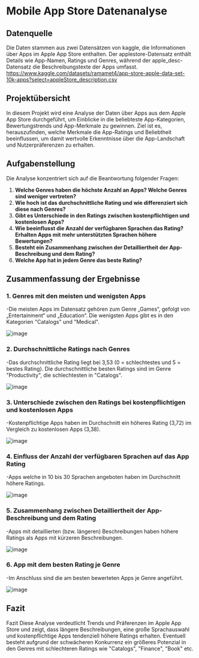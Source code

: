 # Mobile App Store Datenanalyse
## Datenquelle 
Die Daten stammen aus zwei Datensätzen von kaggle, die Informationen über Apps im Apple App Store enthalten. Der applestore-Datensatz enthält Details wie App-Namen, Ratings und Genres, während der apple_desc-Datensatz die Beschreibungstexte der Apps umfasst. https://www.kaggle.com/datasets/ramamet4/app-store-apple-data-set-10k-apps?select=appleStore_description.csv
## Projektübersicht 

In diesem Projekt wird eine Analyse der Daten über Apps aus dem Apple App Store durchgeführt, um Einblicke in die beliebteste App-Kategorien, Bewertungstrends und App-Merkmale zu gewinnen. Ziel ist es, herauszufinden, welche Merkmale die App-Ratings und Beliebtheit beeinflussen, um damit wertvolle Erkenntnisse über die App-Landschaft und Nutzerpräferenzen zu erhalten.

## Aufgabenstellung 

Die Analyse konzentriert sich auf die Beantwortung folgender Fragen:

1. **Welche Genres haben die höchste Anzahl an Apps? Welche Genres sind weniger vertreten?**
2. **Wie hoch ist das durchschnittliche Rating und wie differenziert sich diese nach Genres?**
3. **Gibt es Unterschiede in den Ratings zwischen kostenpflichtigen und kostenlosen Apps?**
4. **Wie beeinflusst die Anzahl der verfügbaren Sprachen das Rating? Erhalten Apps mit mehr unterstützten Sprachen höhere Bewertungen?**
5. **Besteht ein Zusammenhang zwischen der Detailliertheit der App-Beschreibung und dem Rating?**
6. **Welche App hat in jedem Genre das beste Rating?**

## Zusammenfassung der Ergebnisse

### 1. **Genres mit den meisten und wenigsten Apps**
   -Die meisten Apps im Datensatz gehören zum Genre „Games“, gefolgt von „Entertainment“ und „Education“. Die wenigsten Apps gibt es in den Kategorien "Catalogs" und "Medical".

![image](https://github.com/user-attachments/assets/70d0182d-e71a-4d17-b71e-54bcf3e80909)


### 2. **Durchschnittliche  Ratings nach Genres**
   -Das durchschnittliche Rating liegt bei 3,53 (0 = schlechtestes und 5 = bestes Rating). Die durchschnittliche besten Ratings sind im Genre "Productivity", die schlechtesten in "Catalogs". 

![image](https://github.com/user-attachments/assets/324806f4-1f9c-422a-b008-0910933212e4)


### 3. **Unterschiede zwischen den Ratings bei kostenpflichtigen und kostenlosen Apps**
   -Kostenpflichtige Apps haben im Durchschnitt ein höheres Rating (3,72) im Vergleich zu kostenlosen Apps (3,38). 

![image](https://github.com/user-attachments/assets/dca67661-09a6-4229-b326-82f670aa06b5)

### 4. **Einfluss der Anzahl der verfügbaren Sprachen auf das App Rating**
   -Apps welche in 10 bis 30 Sprachen angeboten haben im Durchschnitt höhere Ratings.

![image](https://github.com/user-attachments/assets/06c273f5-94fc-4698-b8d6-735143fd9f6a)

### 5. **Zusammenhang zwischen Detailliertheit der App-Beschreibung und dem Rating**
   -Apps mit detaillierten (bzw. längeren) Beschreibungen haben höhere Ratings als Apps mit kürzeren Beschreibungen.

![image](https://github.com/user-attachments/assets/e856de3b-00e0-430d-b022-79d2a4559a8f)

### 6. **App mit dem besten Rating je Genre**
   -Im Anschluss sind die am besten bewerteten Apps je Genre angeführt.

![image](https://github.com/user-attachments/assets/1caebbc7-4010-426e-9525-504ea97e0d2b)


## Fazit

Fazit Diese Analyse verdeutlicht Trends und Präferenzen im Apple App Store und zeigt, dass längere Beschreibungen, eine große Sprachauswahl und kostenpflichtige Apps tendenziell höhere Ratings erhalten. Eventuell besteht aufgrund der schwächeren Konkurrenz ein größeres Potenzial in den Genres mit schlechteren Ratings wie "Catalogs", "Finance", "Book" etc. 
